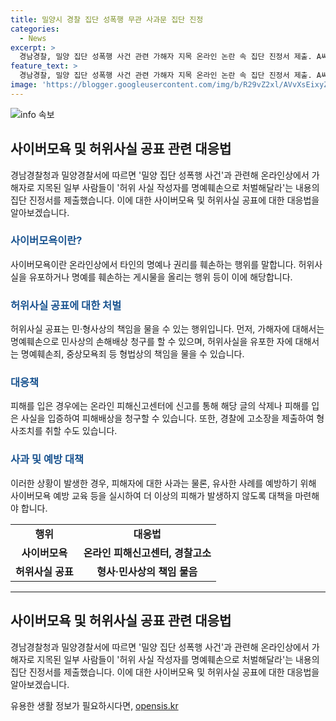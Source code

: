```yaml
---
title: 밀양시 경찰 집단 성폭행 무관 사과문 집단 진정
categories:
  - News
excerpt: >
  경남경찰, 밀양 집단 성폭행 사건 관련 가해자 지목 온라인 논란 속 집단 진정서 제출. A씨 등 9명은 허위 사실로 명예훼손 주장하며 경찰에 호소, 방송통신심의위에도 삭제 요청. 밀양시 및 시의회는 25일 사과문 예정. 사건 관련 고소·진정은 110여건, 경찰은 조사 후 입건 예정. 시장은 피해자, 국민에 사과 및 성범죄 근절과 인권 존중 약속. 2004년 사건 관련 온라인 논란 확산 중.
feature_text: >
  경남경찰, 밀양 집단 성폭행 사건 관련 가해자 지목 온라인 논란 속 집단 진정서 제출. A씨 등 9명은 허위 사실로 명예훼손 주장하며 경찰에 호소, 방송통신심의위에도 삭제 요청. 밀양시 및 시의회는 25일 사과문 예정. 사건 관련 고소·진정은 110여건, 경찰은 조사 후 입건 예정. 시장은 피해자, 국민에 사과 및 성범죄 근절과 인권 존중 약속. 2004년 사건 관련 온라인 논란 확산 중.
image: 'https://blogger.googleusercontent.com/img/b/R29vZ2xl/AVvXsEixyZcFfHzMRdzZMjFBmAUKJYCLCGyLL1o632UiGVXcaFdKo_bkvkuCioo0uUKlGfBVcT3P84aROyZIXSBEx3Aw5nCQ3pTgDom1WDC4m8eifvWiAmWEEVb4x6G_l8C0QH225ldMjyaFvpxGEBGNO37VmDTDMHGhJPq73UglMfDca1-0aw/s1600/blogspot.png'
---
```


<p><img src="https://blogger.googleusercontent.com/img/b/R29vZ2xl/AVvXsEixyZcFfHzMRdzZMjFBmAUKJYCLCGyLL1o632UiGVXcaFdKo_bkvkuCioo0uUKlGfBVcT3P84aROyZIXSBEx3Aw5nCQ3pTgDom1WDC4m8eifvWiAmWEEVb4x6G_l8C0QH225ldMjyaFvpxGEBGNO37VmDTDMHGhJPq73UglMfDca1-0aw/s1600/blogspot.png" alt="info 속보" /></p>

<h2 data-ke-size="size26">사이버모욕 및 허위사실 공표 관련 대응법</h2>

<p data-ke-size="size16">경남경찰청과 밀양경찰서에 따르면 '밀양 집단 성폭행 사건'과 관련해 온라인상에서 가해자로 지목된 일부 사람들이 '허위 사실 작성자를 명예훼손으로 처벌해달라'는 내용의 집단 진정서를 제출했습니다. 이에 대한 사이버모욕 및 허위사실 공표에 대한 대응법을 알아보겠습니다.</p>

<h3 data-ke-size="size24"><b><span style="color: #1a5490;">사이버모욕이란?</span></b></h3>

<p data-ke-size="size16">사이버모욕이란 온라인상에서 타인의 명예나 권리를 훼손하는 행위를 말합니다. 허위사실을 유포하거나 명예를 훼손하는 게시물을 올리는 행위 등이 이에 해당합니다.</p>

<h3 data-ke-size="size24"><b><span style="color: #1a5490;">허위사실 공표에 대한 처벌</span></b></h3>

<p data-ke-size="size16">허위사실 공표는 민·형사상의 책임을 물을 수 있는 행위입니다. 먼저, 가해자에 대해서는 명예훼손으로 민사상의 손해배상 청구를 할 수 있으며, 허위사실을 유포한 자에 대해서는 명예훼손죄, 중상모욕죄 등 형법상의 책임을 물을 수 있습니다.</p>

<h3 data-ke-size="size24"><b><span style="color: #1a5490;">대응책</span></b></h3>

<p data-ke-size="size16">피해를 입은 경우에는 온라인 피해신고센터에 신고를 통해 해당 글의 삭제나 피해를 입은 사실을 입증하여 피해배상을 청구할 수 있습니다. 또한, 경찰에 고소장을 제출하여 형사조치를 취할 수도 있습니다.</p>

<h3 data-ke-size="size24"><b><span style="color: #1a5490;">사과 및 예방 대책</span></b></h3>

<p data-ke-size="size16">이러한 상황이 발생한 경우, 피해자에 대한 사과는 물론, 유사한 사례를 예방하기 위해 사이버모욕 예방 교육 등을 실시하여 더 이상의 피해가 발생하지 않도록 대책을 마련해야 합니다.</p>

<table>
    <tbody>
        <tr>
            <td style="text-align: center; height: 17px;"><b>행위</b></td>
            <td style="text-align: center; height: 17px;"><b>대응법</b></td>
        </tr>
        <tr>
            <td style="text-align: center; height: 17px;"><b>사이버모욕</b></td>
            <td style="text-align: center; height: 17px;"><b>온라인 피해신고센터, 경찰고소</b></td>
        </tr>
        <tr>
            <td style="text-align: center; height: 17px;"><b>허위사실 공표</b></td>
            <td style="text-align: center; height: 17px;"><b>형사·민사상의 책임 물음</b></td>
        </tr>
    </tbody>
</table>

<hr>

<h2 data-ke-size="size26">사이버모욕 및 허위사실 공표 관련 대응법</h2>

<p data-ke-size="size16">경남경찰청과 밀양경찰서에 따르면 '밀양 집단 성폭행 사건'과 관련해 온라인상에서 가해자로 지목된 일부 사람들이 '허위 사실 작성자를 명예훼손으로 처벌해달라'는 내용의 집단 진정서를 제출했습니다. 이에 대한 사이버모욕 및 허위사실 공표에 대한 대응법을 알아보겠습니다.</p>
유용한 생활 정보가 필요하시다면, <a href="https://opensis.kr" rel="dofollow">opensis.kr</a>


